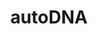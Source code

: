 ---
title: autoDNA
description: Free VIN lookup. Learn the vehicle history, mileage, inspections, damage, thefts, archive photos! Get a free VIN lookup with autoDNA. Get your VIN lookup for free and see what your vehicle hides
url: https://www.autodna.com/
image:
    # url: '/assets/images/cafe.png'
    # alt: 'Cafe'
tags: ['osint', 'vin']
pubDate: 2023-12-13
draft: false
---